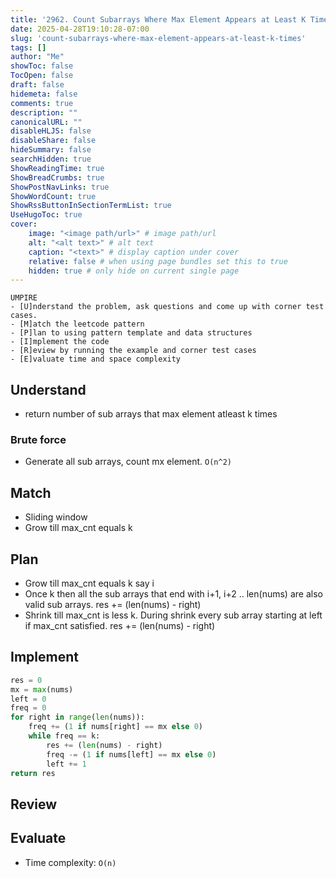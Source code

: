 ```yaml
---
title: '2962. Count Subarrays Where Max Element Appears at Least K Times'
date: 2025-04-28T19:10:28-07:00
slug: 'count-subarrays-where-max-element-appears-at-least-k-times'
tags: []
author: "Me"
showToc: false
TocOpen: false
draft: false
hidemeta: false
comments: true
description: ""
canonicalURL: ""
disableHLJS: false
disableShare: false
hideSummary: false
searchHidden: true
ShowReadingTime: true
ShowBreadCrumbs: true
ShowPostNavLinks: true
ShowWordCount: true
ShowRssButtonInSectionTermList: true
UseHugoToc: true
cover:
    image: "<image path/url>" # image path/url
    alt: "<alt text>" # alt text
    caption: "<text>" # display caption under cover
    relative: false # when using page bundles set this to true
    hidden: true # only hide on current single page
---
```

```
UMPIRE
- [U]nderstand the problem, ask questions and come up with corner test cases.
- [M]atch the leetcode pattern
- [P]lan to using pattern template and data structures
- [I]mplement the code
- [R]eview by running the example and corner test cases
- [E]valuate time and space complexity
```

## Understand

- return number of sub arrays that max element atleast k times

### Brute force

- Generate all sub arrays, count mx element. `O(n^2)`

## Match

- Sliding window
- Grow till max_cnt equals k

## Plan

- Grow till max_cnt equals k say i
- Once k then all the sub arrays that end with i+1, i+2 .. len(nums) are also valid sub arrays. res += (len(nums) - right)
- Shrink till max_cnt is less k. During shrink every sub array starting at left if max_cnt satisfied. res += (len(nums) - right)

## Implement

```python
res = 0
mx = max(nums)
left = 0
freq = 0
for right in range(len(nums)):
    freq += (1 if nums[right] == mx else 0)
    while freq == k:
        res += (len(nums) - right)
        freq -= (1 if nums[left] == mx else 0)
        left += 1
return res
```

## Review

## Evaluate

- Time complexity: `O(n)`